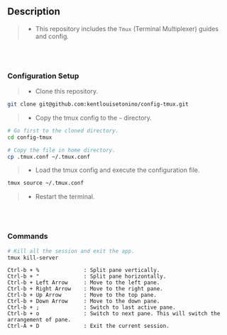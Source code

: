 ## Description
> - This repository includes the `Tmux` (Terminal Multiplexer) guides and config.

<br />
<br />



### Configuration Setup
> - Clone this repository.

```bash
git clone git@github.com:kentlouisetonino/config-tmux.git
```

> - Copy the tmux config to the `~` directory.

```bash
# Go first to the cloned directory.
cd config-tmux

# Copy the file in home directory.
cp .tmux.conf ~/.tmux.conf
```

> - Load the tmux config and execute the configuration file.

```bash
tmux source ~/.tmux.conf
```

> - Restart the terminal.

<br />
<br />



### Commands
```bash
# Kill all the session and exit the app. 
tmux kill-server
```

```plaintext
Ctrl-b + %              : Split pane vertically.
Ctrl-b + "              : Split pane horizontally.
Ctrl-b + Left Arrow     : Move to the left pane.
Ctrl-b + Right Arrow    : Move to the right pane.
Ctrl-b + Up Arrow       : Move to the top pane.
Ctrl-b + Down Arrow     : Move to the down pane.
Ctrl-b + ;              : Switch to last active pane.
Ctrl-b + o              : Switch to next pane. This will switch the arrangement of pane.
Ctrl-A + D              : Exit the current session.
```

